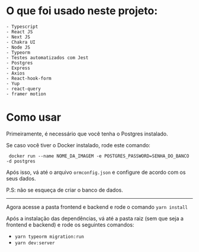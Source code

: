 # O que foi usado neste projeto:

    - Typescript
    - React JS
    - Next JS
    - Chakra UI
    - Node JS
    - Typeorm
    - Testes automatizados com Jest
    - Postgres
    - Express
    - Axios
    - React-hook-form
    - Yup
    - react-query
    - framer motion

# Como usar

Primeiramente, é necessário que você tenha o Postgres instalado.

Se caso você tiver o Docker instalado, rode este comando:

```
 docker run --name NOME_DA_IMAGEM -e POSTGRES_PASSWORD=SENHA_DO_BANCO -d postgres
```

Após isso, vá até o arquivo `ormconfig.json` e configure de acordo com os seus dados.

P.S: não se esqueça de criar o banco de dados.

---

Agora acesse a pasta frontend e backend e rode o comando `yarn install`

Após a instalação das dependências, vá até a pasta raiz (sem que seja a frontend e backend) e rode os seguintes comandos:

- `yarn typeorm migration:run`
- `yarn dev:server`
